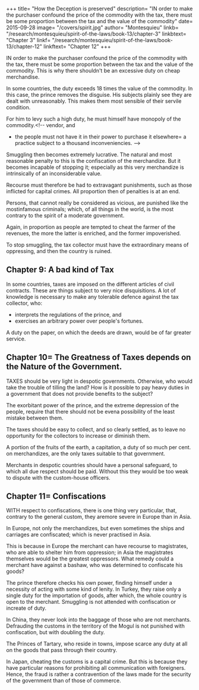 +++
title= "How the Deception is preserved"
description= "IN order to make the purchaser confound the price of the commodity with the tax, there must be some proportion between the tax and the value of the commodity"
date= 2015-09-28
image= "/covers/spirit.jpg"
author= "Montesquieu"
linkb= "/research/montesquieu/spirit-of-the-laws/book-13/chapter-3"
linkbtext= "Chapter 3"
linkf= "/research/montesquieu/spirit-of-the-laws/book-13/chapter-12"
linkftext= "Chapter 12"
+++

IN order to make the purchaser confound the price of the commodity with the tax, there must be some proportion between the tax and the value of the commodity. This is why there shouldn't be an excessive duty on cheap merchandise. 

In some countries, the duty exceeds 18 times the value of the commodity. In this case, the prince removes the disguise. His subjects plainly see they are dealt with unreasonably. This makes them most sensible of their servile condition.

For him to levy such a high duty, he must himself have monopoly of the commodity.<!--  vendor, and
- the people must not have it in their power to purchase it elsewhere= a practice subject to a thousand inconveniencies. -->

Smuggling then becomes extremely lucrative. The natural and most reasonable penalty to this is the confiscation of the merchandize. But it becomes incapable of stopping it; especially as this very merchandize is intrinsically of an inconsiderable value. 

Recourse must therefore be had to extravagant punishments, such as those inflicted for capital crimes. All proportion then of penalties is at an end. 

Persons, that cannot really be considered as vicious, are punished like the mostinfamous criminals; which, of all things in the world, is the most contrary to the spirit of a moderate government.

Again, in proportion as people are tempted to cheat the farmer of the revenues, the more the latter is enriched, and the former impoverished. 

To stop smuggling, the tax collector must have the extraordinary means of oppressing, and then the country is ruined.




## Chapter 9: A bad kind of Tax

In some countries, taxes are imposed on the different articles of civil contracts. These are things subject to very nice disquisitions. A lot of knowledge is necessary to make any tolerable defence against the tax collector, who:
- interprets the regulations of the prince, and
- exercises an arbitrary power over people's fortunes. 

A duty on the paper, on which the deeds are drawn, would be of far greater service.



## Chapter 10= The Greatness of Taxes depends on the Nature of the Government.

TAXES should be very light in despotic governments. Otherwise, who would take the trouble of tilling the land? How is it possible to pay heavy duties in a government that does not provide benefits to the subject?

The exorbitant power of the prince, and the extreme depression of the people, require that there should not be evena possibility of the least mistake between them. 

The taxes should be easy to collect, and so clearly settled, as to leave no opportunity for the collectors to increase or diminish them. 

A portion of the fruits of the earth, a capitation, a duty of so much per cent. on merchandizes, are the only taxes suitable to that government.

Merchants in despotic countries should have a personal safeguard, to which all due respect should be paid. Without this they would be too weak to dispute with the custom-house officers.



## Chapter 11= Confiscations

WITH respect to confiscations, there is one thing very particular, that, contrary to the general custom, they aremore severe in Europe than in Asia. 

In Europe, not only the merchandizes, but even sometimes the ships and carriages are confiscated; which is never practised in Asia. 

This is because in Europe the merchant can have recourse to magistrates, who are able to shelter him from oppression; in Asia the magistrates themselves would be the greatest oppressors. What remedy could a merchant have against a bashaw, who was determined to confiscate his goods?

The prince therefore checks his own power, finding himself under a necessity of acting with some kind of lenity. In Turkey, they raise only a single duty for the importation of goods, after which, the whole country is open to the merchant. Smuggling is not attended with confiscation or increate of duty. 

In China, they never look into the baggage of those who are not merchants. Defrauding the customs in the territory of the Mogul is not punished with confiscation, but with doubling the duty. 

The Princes of Tartary, who reside in towns, impose scarce any duty at all on the goods that pass through their country. 

In Japan, cheating the customs is a capital crime. But this is because they have particular reasons for prohibiting all communication with foreigners. Hence, the fraud is rather a contravention of the laws made for the security of the government than of those of commerce.
